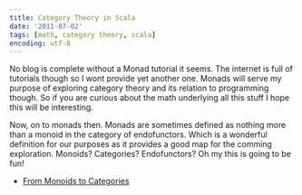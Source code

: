 ```yaml
---
title: Category Theory in Scala
date: '2011-07-02'
tags: [math, category theory, scala]
encoding: utf-8
---
```


No blog is complete without a Monad tutorial it seems. The internet is full of tutorials though so I wont provide yet another one. Monads will serve my purpose of exploring category theory and its relation to programming though. So if you are curious about the math underlying all this stuff I hope this will be interesting.

Now, on to monads then. Monads are sometimes defined as nothing more than a monoid in the category of endofunctors. Which is a wonderful definition for our purposes as it provides a good map for the comming exploration. Monoids? Categories? Endofunctors? Oh my this is going to be fun!

  * [From Monoids to Categories](../from-monoids-to-categories)

